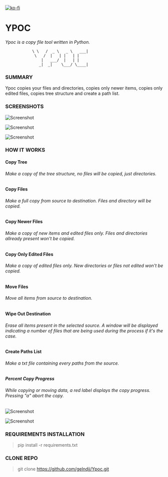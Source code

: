 [![ko-fi](https://ko-fi.com/img/githubbutton_sm.svg)](https://ko-fi.com/Z8Z6KMSBT)

# YPOC
_Ypoc is a copy file tool written in Python._

```
			\ \   /  _ \   _ \   ___| 
			 \   /  |   | |   | |     
			    |   ___/  |   | |     
			   _|  _|    \___/ \____| 

```
### SUMMARY
Ypoc copies your files and directories, copies only newer items, copies only edited files, copies tree structure and create a path list.

### SCREENSHOTS

![Screenshot](https://github.com/gelndjj/Ycop/blob/main/img/main.png)

![Screenshot](https://github.com/gelndjj/Ycop/blob/main/img/copying.png)

![Screenshot](https://github.com/gelndjj/Ycop/blob/main/img/copied.png)

### HOW IT WORKS 

#### Copy Tree
###### Make a copy of the tree structure, no files will be copied, just directories.

#### Copy Files 
###### Make a full copy from source to destination. Files and directory will be copied.

#### Copy Newer Files
###### Make a copy of new items and edited files only. Files and directories allready present won't be copied.

#### Copy Only Edited Files
###### Make a copy of edited files only. New directories or files not edited won't be copied.

#### Move Files
###### Move all items from source to destination.

#### Wipe Out Destination
###### Erase all items present in the selected source. A window will be displayed indicating a number of files that are being used during the process if it's the case.

#### Create Paths List
###### Make a txt file containing every paths from the source.

#### _Percent Copy Progress_
###### While copying or moving data, a red label displays the copy progress. Pressing "a" abort the copy.

![Screenshot](https://github.com/gelndjj/Ycop/blob/main/img/copy_progress.png)

![Screenshot](https://github.com/gelndjj/Ycop/blob/main/img/copy_abort_msg.png)

### REQUIREMENTS INSTALLATION

> pip install -r requirements.txt

### CLONE REPO

> git clone https://github.com/gelndjj/Ypoc.git
